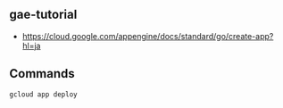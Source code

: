 ## gae-tutorial

- https://cloud.google.com/appengine/docs/standard/go/create-app?hl=ja

## Commands

```
gcloud app deploy
```